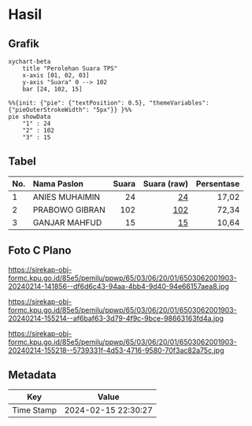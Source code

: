 # Hasil

## Grafik

```mermaid
xychart-beta
    title "Perolehan Suara TPS"
    x-axis [01, 02, 03]
    y-axis "Suara" 0 --> 102
    bar [24, 102, 15]
```

```mermaid
%%{init: {"pie": {"textPosition": 0.5}, "themeVariables": {"pieOuterStrokeWidth": "5px"}} }%%
pie showData
    "1" : 24
    "2" : 102
    "3" : 15
```

## Tabel

| No. | Nama Paslon    | Suara | Suara (raw) | Persentase |
|:--- |:-------------- | -----:| -----------:| ----------:|
| 1   | ANIES MUHAIMIN | 24    | [24][p-1]   | 17,02      |
| 2   | PRABOWO GIBRAN | 102   | [102][p-2]  | 72,34      |
| 3   | GANJAR MAHFUD  | 15    | [15][p-3]   | 10,64      |


[p-1]: https://github.com/gigit-pemilu/pemilu-2024-65-kalimantan-utara/blob/main/pilpres/hitung-suara/sub/65-kalimantan-utara/sub/03-nunukan/sub/06-sebuku/sub/2001-pembeliangan/sub/903-tps/sub/paslon-1.txt
[p-2]: https://github.com/gigit-pemilu/pemilu-2024-65-kalimantan-utara/blob/main/pilpres/hitung-suara/sub/65-kalimantan-utara/sub/03-nunukan/sub/06-sebuku/sub/2001-pembeliangan/sub/903-tps/sub/paslon-2.txt
[p-3]: https://github.com/gigit-pemilu/pemilu-2024-65-kalimantan-utara/blob/main/pilpres/hitung-suara/sub/65-kalimantan-utara/sub/03-nunukan/sub/06-sebuku/sub/2001-pembeliangan/sub/903-tps/sub/paslon-3.txt

## Foto C Plano

https://sirekap-obj-formc.kpu.go.id/85e5/pemilu/ppwp/65/03/06/20/01/6503062001903-20240214-141856--df6d6c43-94aa-4bb4-9d40-94e66157aea8.jpg

https://sirekap-obj-formc.kpu.go.id/85e5/pemilu/ppwp/65/03/06/20/01/6503062001903-20240214-155214--af6baf63-3d79-4f9c-9bce-98663163fd4a.jpg

https://sirekap-obj-formc.kpu.go.id/85e5/pemilu/ppwp/65/03/06/20/01/6503062001903-20240214-155218--5739331f-4d53-4716-9580-70f3ac82a75c.jpg


## Metadata

| Key        | Value               |
| ---------- | ------------------- |
| Time Stamp | 2024-02-15 22:30:27 |



